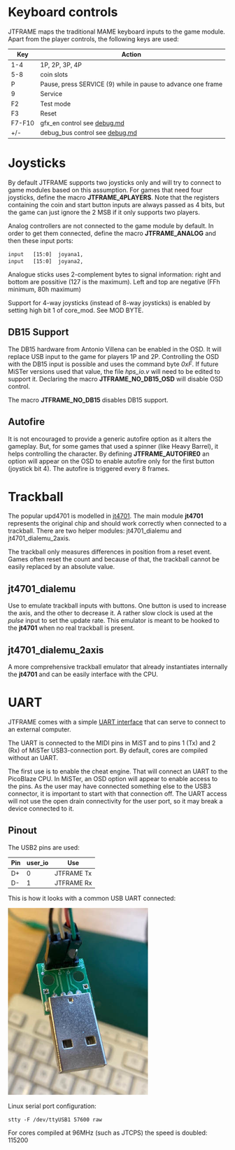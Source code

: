 # Keyboard controls

JTFRAME maps the traditional MAME keyboard inputs to the game module. Apart from the player controls, the following keys are used:

Key     |   Action
--------|-----------
  1-4   |  1P, 2P, 3P, 4P
  5-8   |  coin slots
  P     |  Pause, press SERVICE (9) while in pause to advance one frame
  9     |  Service
 F2     |  Test mode
 F3     |  Reset
 F7-F10 |  gfx_en control see [debug.md](debug.md)
 +/-    |  debug_bus control see [debug.md](debug.md)

# Joysticks

By default JTFRAME supports two joysticks only and will try to connect to game modules based on this assumption. For games that need four joysticks, define the macro **JTFRAME_4PLAYERS**.
Note that the registers containing the coin and start button inputs are always passed as 4 bits, but the game can just ignore the 2 MSB if it only supports two players.

Analog controllers are not connected to the game module by default. In order to get them connected, define the macro **JTFRAME_ANALOG** and then these input ports:

```
input   [15:0]  joyana1,
input   [15:0]  joyana2,
```

Analogue sticks uses 2-complement bytes to signal information: right and bottom are possitive (127 is the maximum). Left and top are negative (FFh minimum, 80h maximum)

Support for 4-way joysticks (instead of 8-way joysticks) is enabled by setting high bit 1 of core_mod. See MOD BYTE.

## DB15 Support

The DB15 hardware from Antonio Villena can be enabled in the OSD. It will replace USB input to the game for players 1P and 2P. Controlling the OSD with the DB15 input is possible and uses the command byte *0xF*. If future MiSTer versions used that value, the file *hps_io.v* will need to be edited to support it. Declaring the macro **JTFRAME_NO_DB15_OSD** will disable OSD control.

The macro **JTFRAME_NO_DB15** disables DB15 support.

## Autofire

It is not encouraged to provide a generic autofire option as it alters the gameplay. But, for some games that used a spinner (like Heavy Barrel), it helps controlling the character. By defining **JTFRAME_AUTOFIRE0** an option will appear on the OSD to enable autofire only for the first button (joystick bit 4). The autofire is triggered every 8 frames.

# Trackball

The popular upd4701 is modelled in [jt4701](../hdl/keyboard/jt4701.v). The main module **jt4701** represents the original chip and should work correctly when connected to a trackball. There are two helper modules: jt4701_dialemu and jt4701_dialemu_2axis.

The trackball only measures differences in position from a reset event. Games often reset the count and because of that, the trackball cannot be easily replaced by an absolute value.

## jt4701_dialemu

Use to emulate trackball inputs with buttons. One button is used to increase the axis, and the other to decrease it. A rather slow clock is used at the *pulse* input to set the update rate. This emulator is meant to be hooked to the **jt4701** when no real trackball is present.

## jt4701_dialemu_2axis

A more comprehensive trackball emulator that already instantiates internally the **jt4701** and can be easily interface with the CPU.

# UART

JTFRAME comes with a simple [UART interface](../hdl/jtframe_uart.v) that can serve to connect to an external computer.

The UART is connected to the MIDI pins in MiST and to pins 1 (Tx) and 2 (Rx) of MiSTer USB3-connection port. By default, cores are compiled without an UART.

The first use is to enable the cheat engine. That will connect an UART to the PicoBlaze CPU. In MiSTer, an OSD option will appear to enable access to the pins. As the user may have connected something else to the USB3 connector, it is important to start with that connection off. The UART access will not use the open drain connectivity for the user port, so it may break a device connected to it.

## Pinout

The USB2 pins are used:

Pin   | user_io  |  Use
------|----------|------------
D+    |    0     | JTFRAME Tx
D-    |    1     | JTFRAME Rx

This is how it looks with a common USB UART connected:

![USB UART](uart.jpg)

Linux serial port configuration:

```
stty -F /dev/ttyUSB1 57600 raw
```

For cores compiled at 96MHz (such as JTCPS) the speed is doubled: 115200